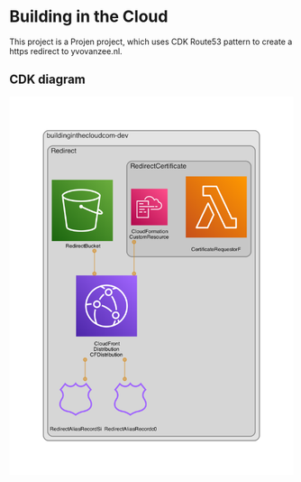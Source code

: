 # Building in the Cloud

This project is a Projen project, which uses CDK Route53 pattern to create a https redirect to yvovanzee.nl.

## CDK diagram 

![Generated with cdk-dia](diagram.png)
